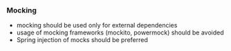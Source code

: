 ### Mocking
- mocking should be used only for external dependencies 
- usage of mocking frameworks (mockito, powermock) should be avoided
- Spring injection of mocks should be preferred